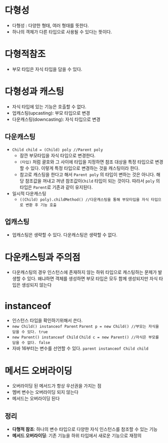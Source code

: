# 다형성
- 다형성 : 다양한 형태, 여러 형태를 뜻한다.
- 하나의 객체가 다른 타입으로 사용될 수 있다는 뜻이다.

# 다형적참조
- 부모 타입은 자식 타입을 담을 수 있다.

# 다형성과 캐스팅
- 자식 타입에 있는 기능은 호출할 수 없다.
- 업캐스팅(upcasting): 부모 타입으로 변경
- 다운캐스팅(downcasting): 자식 타입으로 변경
  
## 다운캐스팅
- `Child child = (Child) poly //Parent poly`
  - 잠깐 부모타입을 자식 타입으로 변경한다.
  - `(타입)` 처럼 괄호와 그 사이에 타입을 지정하면 참조 대상을 특정 타입으로 변경할 수 있다. 이렇게 특정 타입으로 변경하는 것을 캐스팅이라 한다.
  - 참고로 캐스팅을 한다고 해서 `Parent poly` 의 타입이 변하는 것은 아니다. 해당 참조값을 꺼내고 꺼낸 참조값이`Child` 타입이 되는 것이다. 따라서 `poly` 의 타입은 `Parent`로 기존과 같이 유지된다.
- 일시적 다운캐스팅
  - `((Child) poly).childMethod() //다운캐스팅을 통해 부모타입을 자식 타입으로 변환 후 기능 호출`
## 업캐스팅
- 업캐스팅은 생략할 수 있다. 다운캐스팅은 생략할 수 없다.

# 다운캐스팅과 주의점
- 다운캐스팅의 경우 인스턴스에 존재하지 않는 하위 타입으로 캐스팅하는 문제가 발생할 수 있다. 왜냐하면 객체를 생성하면 부모 타입은 모두 함께 생성되지만 자식 타입은 생성되지 않는다
# instanceof 
- 인스턴스 타입을 확인하기위해서 쓴다.
- `new Child() instanceof Parent`
  `Parent p = new Child() //부모는 자식을 담을 수 있다. true`
- `new Parent() instanceof Child`
  `Child c = new Parent() //자식은 부모를 담을 수 없다. false`
- 자바 16부터는 변수를 선언할 수 있다. `parent instanceof Child child`

# 메서드 오버라이딩
- 오버라이딩 된 메서드가 항상 우선권을 가지는 점
- 멤버 변수는 오버라이딩 되지 않는다
- 메서드는 오버라이딩 된다

## **정리**
- **다형적 참조**: 하나의 변수 타입으로 다양한 자식 인스턴스를 참조할 수 있는 기능
- **메서드 오버라이딩**: 기존 기능을 하위 타입에서 새로운 기능으로 재정의
